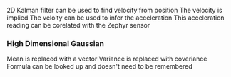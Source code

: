 2D Kalman filter can be used to find velocity from position
The velocity is implied
The veloity can be used to infer the acceleration
This acceleration reading can be corelated with the Zephyr sensor
### High Dimensional Gaussian
Mean is replaced with a vector
Variance is replaced with coveriance
Formula can be looked up and doesn't need to be remembered

